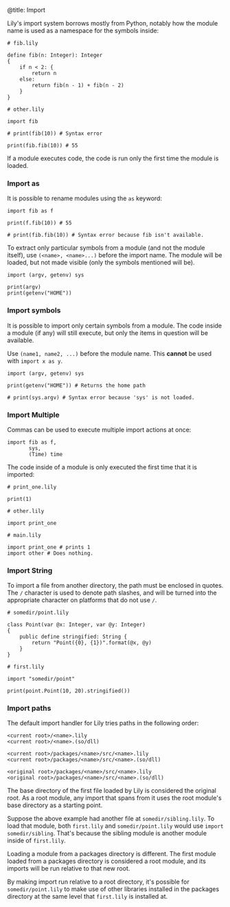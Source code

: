 @title: Import

Lily's import system borrows mostly from Python, notably how the module name is
used as a namespace for the symbols inside:

```
# fib.lily

define fib(n: Integer): Integer
{
    if n < 2: {
        return n
    else:
        return fib(n - 1) + fib(n - 2)
    }
}

# other.lily

import fib

# print(fib(10)) # Syntax error

print(fib.fib(10)) # 55
```

If a module executes code, the code is run only the first time the module is
loaded.

### Import as

It is possible to rename modules using the `as` keyword:

```
import fib as f

print(f.fib(10)) # 55

# print(fib.fib(10)) # Syntax error because fib isn't available.
```

To extract only particular symbols from a module (and not the module itself),
use `(<name>, <name>...)` before the import name. The module will be loaded, but
not made visible (only the symbols mentioned will be).

```
import (argv, getenv) sys

print(argv)
print(getenv("HOME"))
```

### Import symbols

It is possible to import only certain symbols from a module. The code inside a
module (if any) will still execute, but only the items in question will be
available.

Use `(name1, name2, ...)` before the module name. This **cannot** be used with
`import x as y`.

```
import (argv, getenv) sys

print(getenv("HOME")) # Returns the home path

# print(sys.argv) # Syntax error because 'sys' is not loaded.
```

### Import Multiple

Commas can be used to execute multiple import actions at once:

```
import fib as f,
       sys,
       (Time) time
```

The code inside of a module is only executed the first time that it is imported:

```
# print_one.lily

print(1)

# other.lily

import print_one

# main.lily

import print_one # prints 1
import other # Does nothing.
```

### Import String

To import a file from another directory, the path must be enclosed in quotes.
The `/` character is used to denote path slashes, and will be turned into the
appropriate character on platforms that do not use `/`.

```
# somedir/point.lily

class Point(var @x: Integer, var @y: Integer)
{
    public define stringified: String {
        return "Point({0}, {1})".format(@x, @y)
    }
}

# first.lily

import "somedir/point"

print(point.Point(10, 20).stringified())
```

### Import paths

The default import handler for Lily tries paths in the following order:

```
<current root>/<name>.lily
<current root>/<name>.(so/dll)

<current root>/packages/<name>/src/<name>.lily
<current root>/packages/<name>/src/<name>.(so/dll)

<original root>/packages/<name>/src/<name>.lily
<original root>/packages/<name>/src/<name>.(so/dll)
```

The base directory of the first file loaded by Lily is considered the original
root. As a root module, any import that spans from it uses the root module's
base directory as a starting point.

Suppose the above example had another file at `somedir/sibling.lily`. To load
that module, both `first.lily` and `somedir/point.lily` would use
`import somedir/sibling`. That's because the sibling module is another module
inside of `first.lily`.

Loading a module from a packages directory is different. The first module loaded
from a packages directory is considered a root module, and its imports will be
run relative to that new root.

By making import run relative to a root directory, it's possible for
`somedir/point.lily` to make use of other libraries installed in the packages
directory at the same level that `first.lily` is installed at.
